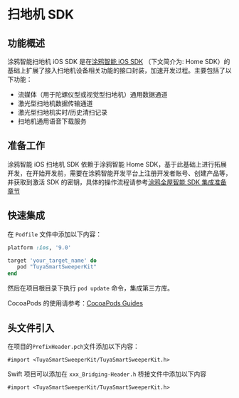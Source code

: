 # 扫地机 SDK



##  功能概述

涂鸦智能扫地机 iOS SDK 是在[涂鸦智能 iOS SDK](https://github.com/TuyaInc/tuyasmart_home_ios_sdk) （下文简介为: Home SDK）的基础上扩展了接入扫地机设备相关功能的接口封装，加速开发过程。主要包括了以下功能：

- 流媒体（用于陀螺仪型或视觉型扫地机）通用数据通道
- 激光型扫地机数据传输通道
- 激光型扫地机实时/历史清扫记录
- 扫地机通用语音下载服务

## 准备工作

涂鸦智能 iOS 扫地机 SDK 依赖于涂鸦智能 Home SDK，基于此基础上进行拓展开发，在开始开发前，需要在涂鸦智能开发平台上注册开发者账号、创建产品等，并获取到激活 SDK 的密钥，具体的操作流程请参考[涂鸦全屋智能 SDK 集成准备章节](https://tuyainc.github.io/tuyasmart_home_ios_sdk_doc/zh-hans/resource/Preparation.html)

## 快速集成

在 `Podfile` 文件中添加以下内容：

```ruby
platform :ios, '9.0'

target 'your_target_name' do
   pod "TuyaSmartSweeperKit"
end
```

然后在项目根目录下执行 `pod update` 命令，集成第三方库。

CocoaPods 的使用请参考：[CocoaPods Guides](https://guides.cocoapods.org/) 

## 头文件引入

在项目的`PrefixHeader.pch`文件添加以下内容：

```objc
#import <TuyaSmartSweeperKit/TuyaSmartSweeperKit.h>
```

Swift 项目可以添加在 `xxx_Bridging-Header.h` 桥接文件中添加以下内容

```
#import <TuyaSmartSweeperKit/TuyaSmartSweeperKit.h>
```
